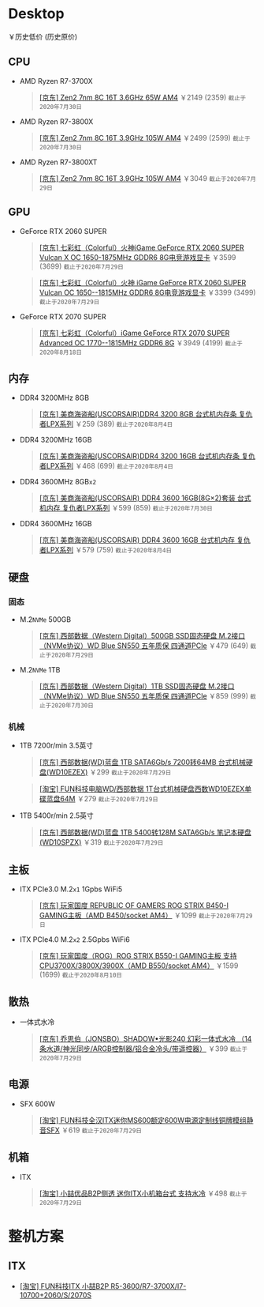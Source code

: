 # Desktop
￥历史低价 (历史原价)

## CPU
- AMD Ryzen R7-3700X
  > [[京东] Zen2 7nm 8C 16T 3.6GHz 65W AM4](https://item.jd.com/100006391078.html) ￥2149 (2359) `截止于2020年7月30日`

- AMD Ryzen R7-3800X
  > [[京东] Zen2 7nm 8C 16T 3.9GHz 105W AM4](https://item.jd.com/100006391080.html) ￥2499 (2599) `截止于2020年7月30日`

- AMD Ryzen R7-3800XT  
  > [[京东] Zen2 7nm 8C 16T 3.9GHz 105W AM4](https://item.jd.com/100013985188.html) ￥3049 `截止于2020年7月29日`

## GPU
- GeForce RTX 2060 SUPER
  > [[京东] 七彩虹（Colorful）火神iGame GeForce RTX 2060 SUPER Vulcan X OC 1650-1875MHz GDDR6 8G电竞游戏显卡](https://item.jd.com/100006564704.html) ￥3599 (3699) `截止于2020年7月29日`

  > [[京东] 七彩虹（Colorful）火神 iGame GeForce RTX 2060 SUPER Vulcan OC 1650--1815MHz GDDR6 8G电竞游戏显卡](https://item.jd.com/100004037301.html) ￥3399 (3499) `截止于2020年7月29日`

- GeForce RTX 2070 SUPER
  > [[京东] 七彩虹（Colorful）iGame GeForce RTX 2070 SUPER Advanced OC 1770--1815MHz GDDR6 8G](https://item.jd.com/100006564782.html) ￥3949 (4199) `截止于2020年8月18日`

## 内存
- DDR4 3200MHz 8GB
  > [[京东] 美商海盗船(USCORSAIR)DDR4 3200 8GB 台式机内存条 复仇者LPX系列](https://item.jd.com/7294123.html) ￥259 (389) `截止于2020年8月4日`

- DDR4 3200MHz 16GB
  > [[京东] 美商海盗船(USCORSAIR)DDR4 3200 16GB 台式机内存条 复仇者LPX系列](https://item.jd.com/7706381.html) ￥468 (699) `截止于2020年8月4日`

- DDR4 3600MHz 8GB`x2`
  > [[京东] 美商海盗船(USCORSAIR) DDR4 3600 16GB(8G×2)套装 台式机内存 复仇者LPX系列](https://item.jd.com/100003383025.html) ￥599 (859) `截止于2020年7月30日`

- DDR4 3600MHz 16GB
  > [[京东] 美商海盗船(USCORSAIR) DDR4 3600 16GB 台式机内存 复仇者LPX系列](https://item.jd.com/100005578866.html) ￥579 (759) `截止于2020年8月4日`

## 硬盘
### 固态
- M.2`NVMe` 500GB
  > [[京东] 西部数据（Western Digital）500GB SSD固态硬盘 M.2接口（NVMe协议）WD Blue SN550 五年质保 四通道PCIe](https://item.jd.com/100005926989.html) ￥479 (649) `截止于2020年7月29日`

- M.2`NVMe` 1TB
  > [[京东] 西部数据（Western Digital）1TB SSD固态硬盘 M.2接口（NVMe协议）WD Blue SN550 五年质保 四通道PCIe](https://item.jd.com/100005926991.html) ￥859 (999) `截止于2020年7月30日`

### 机械
- 1TB 7200r/min 3.5英寸
  > [[京东] 西部数据(WD)蓝盘 1TB SATA6Gb/s 7200转64MB 台式机械硬盘(WD10EZEX)](https://item.jd.com/675971.html) ￥299 `截止于2020年7月29日`

  > [[淘宝] FUN科技电脑WD/西部数据 1T台式机械硬盘西数WD10EZEX单碟蓝盘64M](https://item.taobao.com/item.htm?id=604045103173) ￥279 `截止于2020年7月29日`

- 1TB 5400r/min 2.5英寸
  > [[京东] 西部数据(WD)蓝盘 1TB 5400转128M SATA6Gb/s 笔记本硬盘(WD10SPZX)](https://item.jd.com/5237926.html) ￥319 `截止于2020年7月29日`

## 主板
- ITX PCIe3.0 M.2`x1` 1Gpbs WiFi5
  > [[京东] 玩家国度 REPUBLIC OF GAMERS ROG STRIX B450-I GAMING主板（AMD B450/socket AM4）](https://item.jd.com/100010049592.html) ￥1099 `截止于2020年7月29日`

- ITX PCIe4.0 M.2`x2` 2.5Gpbs WiFi6
  > [[京东] 玩家国度（ROG）ROG STRIX B550-I GAMING主板 支持 CPU3700X/3800X/3900X（AMD B550/socket AM4）](https://item.jd.com/100007523963.html) ￥1599 (1699) `截止于2020年8月10日`

## 散热
- 一体式水冷
  > [[京东] 乔思伯（JONSBO）SHADOW•光影240 幻彩一体式水冷 （14条水道/神光同步/ARGB控制器/铝合金冷头/带遥控器）](https://item.jd.com/100003859323.html) ￥399 `截止于2020年7月29日`

## 电源
- SFX 600W
  > [[淘宝] FUN科技全汉ITX迷你MS600额定600W电源定制线铜牌模组静音SFX](https://item.taobao.com/item.htm?id=620461655897) ￥619 `截止于2020年7月29日`

## 机箱
- ITX
  > [[淘宝] 小喆优品B2P侧透 迷你ITX小机箱台式 支持水冷](https://item.taobao.com/item.htm?id=619914549685) ￥498 `截止于2020年7月29日`

# 整机方案
## ITX
- [[淘宝] FUN科技ITX 小喆B2P R5-3600/R7-3700X/I7-10700+2060/S/2070S](https://item.taobao.com/item.htm?id=624159706363)
